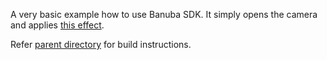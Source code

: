 A very basic example how to use Banuba SDK. It simply opens the camera and 
applies [this effect](../common/effects/TrollGrandma).

Refer [parent directory](../) for build instructions. 